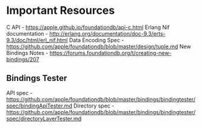 # Important Resources

C API - https://apple.github.io/foundationdb/api-c.html
Erlang Nif documentation - http://erlang.org/documentation/doc-9.3/erts-9.3/doc/html/erl_nif.html
Data Encoding Spec - https://github.com/apple/foundationdb/blob/master/design/tuple.md
New Bindings Notes - https://forums.foundationdb.org/t/creating-new-bindings/207

## Bindings Tester

API spec - https://github.com/apple/foundationdb/blob/master/bindings/bindingtester/spec/bindingApiTester.md
Directory spec - https://github.com/apple/foundationdb/blob/master/bindings/bindingtester/spec/directoryLayerTester.md
